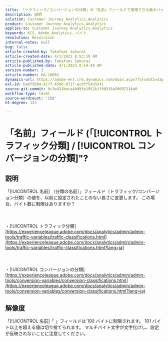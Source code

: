 ```yaml
---
title: 「トラフィック/コンバージョンの分類」の「名前」フィールドで使用できる最大バイト数は何バイトですか？
description: 説明
solution: Customer Journey Analytics,Analytics
product: Customer Journey Analytics,Analytics
applies-to: Customer Journey Analytics,Analytics
keywords: KCS、Adobe Analytics、バイト
resolution: Resolution
internal-notes: null
bug: false
article-created-by: Takafumi Sakurai
article-created-date: 4/1/2022 8:53:19 AM
article-published-by: Takafumi Sakurai
article-published-date: 4/1/2022 8:54:49 AM
version-number: 2
article-number: KA-18081
dynamics-url: https://adobe-ent.crm.dynamics.com/main.aspx?forceUCI=1&pagetype=entityrecord&etn=knowledgearticle&id=7471762b-99b1-ec11-9840-0022480bd126
exl-id: ba6f5b04-417f-459d-9727-ac0ff54d3241
source-git-commit: 0c3e421beca46d9fe1952b1f98538a50697216a0
workflow-type: tm+mt
source-wordcount: '156'
ht-degree: 12%

---
```


# 「名前」フィールド (「[!UICONTROL トラフィック分類] / [!UICONTROL コンバージョンの分類]&quot;?

## 説明

「[!UICONTROL 名前] （分類の名前）」フィールド（トラフィック/コンバージョン分類）の値を、以前に設定されたことのない長さに変更します。 この場合、バイト数に制限はありますか？<br><br> <br><br>・[!UICONTROL トラフィック分類]
[https://experienceleague.adobe.com/docs/analytics/admin/admin-tools/traffic-variables/traffic-classifications.html](https://experienceleague.adobe.com/docs/analytics/admin/admin-tools/traffic-variables/traffic-classifications.html?lang=ja)<br><br> <br><br>・[!UICONTROL コンバージョンの分類]
[https://experienceleague.adobe.com/docs/analytics/admin/admin-tools/conversion-variables/conversion-classifications.html](https://experienceleague.adobe.com/docs/analytics/admin/admin-tools/conversion-variables/conversion-classifications.html?lang=ja)

## 解像度


「[!UICONTROL 名前]「 」フィールドは 100 バイトに制限されます。 101 バイト以上を超える値は切り捨てられます。 マルチバイト文字が文字化けし、設定が反映されないことに注意してください。
